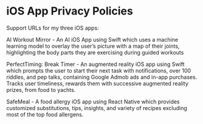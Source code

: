 # iOS App Privacy Policies
Support URLs for my three iOS apps:

AI Workout Mirror - An AI iOS App using Swift which uses a machine learning model to overlay the user’s picture with a map of their joints, highlighting the body parts they are exercising during guided workouts

PerfectTiming: Break Timer - An augmented reality iOS app using Swift which prompts the user to start their next task with notifications, over 100 riddles, and pep talks, containing Google Admob ads and in-app purchases. Tracks user timeliness, rewards them with successive augmented reality prizes, from food to yachts.

SafeMeal - A food allergy iOS app using React Native which provides customized substitutions, tips, insights, and variety of recipes excluding most of the top food allergens.
